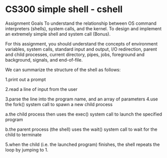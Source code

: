 # CS300 simple shell - cshell

Assignment Goals
To understand the relationship between OS command interpreters (shells), system calls, and the kernel.
To design and implement an extremely simple shell and system call (Bonus).

For this assignment, you should understand the concepts of environment variables, system calls, standard input and output, I/O redirection, parent and child processes, current directory, pipes, jobs, foreground and background, signals, and end-of-file.


We can summarize the structure of the shell as follows:

1.print out a prompt

2.read a line of input from the user

3.parse the line into the program name, and an array of parameters
4.use the fork() system call to spawn a new child process

  a.the child process then uses the exec() system call to launch the specified program
  
  b.the parent process (the shell) uses the wait() system call to wait for the child to terminate
  
5.when the child (i.e. the launched program) finishes, the shell repeats the loop by jumping to 1.
